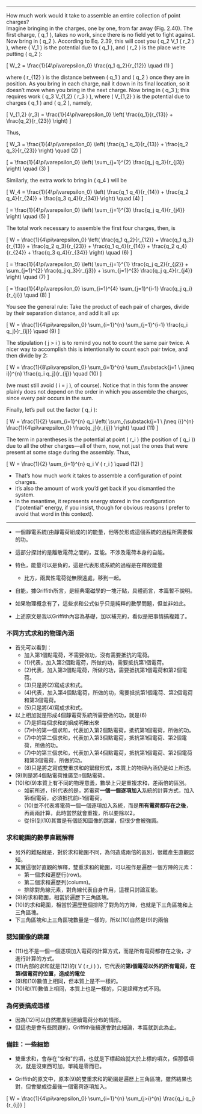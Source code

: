 
---

How much work would it take to assemble an entire collection of point charges?  
Imagine bringing in the charges, one by one, from far away (Fig. 2.40). The first charge, \( q_1 \), takes no work, since there is no field yet to fight against. Now bring in \( q_2 \). According to Eq. 2.39, this will cost you \( q_2 V_1 ( r_2 ) \), where \( V_1 \) is the potential due to \( q_1 \), and \( r_2 \) is the place we’re putting \( q_2 \):  

\[
W_2 = \frac{1}{4\pi\varepsilon_0} \frac{q_1 q_2}{r_{12}}   \quad (1)
\]

where \( r_{12} \) is the distance between \( q_1 \) and \( q_2 \) once they are in position. As you bring in each charge, nail it down in its final location, so it doesn’t move when you bring in the next charge. Now bring in \( q_3 \); this requires work \( q_3 V_{1,2} ( r_3 ) \), where \( V_{1,2} \) is the potential due to charges \( q_1 \) and \( q_2 \), namely,  

\[
V_{1,2} (r_3) = \frac{1}{4\pi\varepsilon_0} \left( \frac{q_1}{r_{13}} + \frac{q_2}{r_{23}} \right)
\]

Thus,

\[
W_3 = \frac{1}{4\pi\varepsilon_0} \left( \frac{q_1 q_3}{r_{13}} + \frac{q_2 q_3}{r_{23}} \right)   \quad (2)
\]

\[
 = \frac{1}{4\pi\varepsilon_0} \left( \sum_{j=1}^{2} \frac{q_j q_3}{r_{j3}} \right)   \quad (3)
\]

Similarly, the extra work to bring in \( q_4 \) will be

\[
W_4 = \frac{1}{4\pi\varepsilon_0} \left( \frac{q_1 q_4}{r_{14}} + \frac{q_2 q_4}{r_{24}} + \frac{q_3 q_4}{r_{34}} \right)   \quad (4)
\]

\[
 = \frac{1}{4\pi\varepsilon_0} \left( \sum_{j=1}^{3} \frac{q_j q_4}{r_{j4}} \right)   \quad (5)
\]

The total work necessary to assemble the first four charges, then, is  

\[
W = \frac{1}{4\pi\varepsilon_0} \left( \frac{q_1 q_2}{r_{12}} + \frac{q_1 q_3}{r_{13}} + \frac{q_2 q_3}{r_{23}} + \frac{q_1 q_4}{r_{14}} + \frac{q_2 q_4}{r_{24}} + \frac{q_3 q_4}{r_{34}} \right)   \quad (6)
\]

\[
 = \frac{1}{4\pi\varepsilon_0} \left( \sum_{j=1}^{1} \frac{q_j q_2}{r_{j2}} + \sum_{j=1}^{2} \frac{q_j q_3}{r_{j3}} + \sum_{j=1}^{3} \frac{q_j q_4}{r_{j4}} \right)   \quad (7)
\]

\[
 = \frac{1}{4\pi\varepsilon_0} \sum_{i=1}^{4} \sum_{j=1}^{i-1} \frac{q_j q_i}{r_{ji}}   \quad (8)
\]

You see the general rule: Take the product of each pair of charges, divide by their separation distance, and add it all up:

\[
W = \frac{1}{4\pi\varepsilon_0} \sum_{i=1}^{n} \sum_{j=1}^{i-1} \frac{q_i q_j}{r_{ij}}   \quad (9)
\]

The stipulation \( j > i \) is to remind you not to count the same pair twice. A nicer way to accomplish this is intentionally to count each pair twice, and then divide by 2:

\[
W = \frac{1}{8\pi\varepsilon_0} \sum_{i=1}^{n} \sum_{\substack{j=1 \\ j\neq i}}^{n} \frac{q_i q_j}{r_{ij}}   \quad (10)
\]

(we must still avoid \( i = j \), of course). Notice that in this form the answer plainly does not depend on the order in which you assemble the charges, since every pair occurs in the sum.  

Finally, let’s pull out the factor \( q_i \):

\[
W = \frac{1}{2} \sum_{i=1}^{n} q_i \left( \sum_{\substack{j=1 \\ j\neq i}}^{n} \frac{1}{4\pi\varepsilon_0} \frac{q_j}{r_{ij}} \right)   \quad (11)
\]

The term in parentheses is the potential at point \( r_i \) (the position of \( q_i \)) due to all the other charges—all of them, now, not just the ones that were present at some stage during the assembly. Thus,

\[
W = \frac{1}{2} \sum_{i=1}^{n} q_i V ( r_i )   \quad (12)
\]

- That’s how much work it takes to assemble a configuration of point charges. 
- it’s also the amount of work you’d get back if you dismantled the system. 
- In the meantime, it represents energy stored in the configuration (“potential” energy, if you insist, though for obvious reasons I prefer to avoid that word in this context).  

---


- 一個靜電系統(由靜電荷組成的)的能量，他等於形成這個系統的過程所需要做的功。
- 這部分探討的是離散電荷之間的，互能。不涉及電荷本身的自能。
- 特色，能量可以是負的，這是代表形成系統的過程是在釋放能量
  + 比方，兩異性電荷從無限遠處，移到一起。
- 自能，據Griffith所言，是經典電磁學的一塊汙點，具體而言，本篇暫不說明。

- 如果物理概念有了，這些求和公式似乎只是純粹的數學問題，但並非如此。
- 上述原文是我以Griffith內容為基礎，加以補充的，看似是把事情搞複雜了。

### 不同方式求和的物理內涵

- 首先可以看到：
  - 加入第1個點電荷，不需要做功，沒有需要抵抗的電荷。
  - (1)代表，加入第2個點電荷，所做的功，需要抵抗第1個電荷。
  - (2)代表，加入第3個點電荷，所做的功，需要抵抗第1個電荷和第2個電荷。
  - (3)只是將(2)寫成求和式。
  - (4)代表，加入第4個點電荷，所做的功，需要抵抗第1個電荷、第2個電荷和第3個電荷。
  - (5)只是將(4)寫成求和式。
- 以上相加就是形成4個靜電荷系統所需要做的功，就是(6)
  - (7)是把每個求和的組成明確出來
  - (7)中的第一個求和，代表加入第2個點電荷，抵抗第1個電荷，所做的功。
  - (7)中的第二個求和，代表加入第3個點電荷，抵抗第1個電荷、第2個電荷，所做的功。
  - (7)中的第三個求和，代表加入第4個點電荷，抵抗第1個電荷、第2個電荷和第3個電荷，所做的功。
  - (8)只是將之寫成雙重求和的緊緻形式，本質上的物理內涵仍是如上所述。
- (9)則是將4個點電荷推廣至n個點電荷。
- (10)和(9)本質上有不同的物理意義，數學上只是重複求和，差兩倍的區別。
  - 如前所述，(9)代表的是，將電荷**一個一個逐項加入**系統的計算方式，加入第i個電荷，必須抵抗前i-1個電荷。
  - (10)並不代表將電荷一個一個逐項加入系統，而是**所有電荷都存在之後**，再兩兩計算，此時當然就會重複，所以要除以2。
  - 從(9)到(10)其實是有個認知圖像的跳躍，但很少會被強調。

### 求和範圍的數學直觀解釋

- 另外的難點就是，對於求和範圍不同，為何造成兩倍的區別，很難產生直觀認知。
- 其實這很好直觀的解釋，雙重求和的範圍，可以視作是遍歷一個方陣的元素：
  - 第一個求和遍歷行(row)。
  - 第二個求和遍歷列(column)。
  - 排除對角線元素，對角線代表自身作用，這裡只討論互能。
- (9)的求和範圍，相當於遍歷下三角區塊。
- (10)的求和範圍，相當於遍歷整個排除了對角的方陣，也就是下三角區塊和上三角區塊。
- 下三角區塊和上三角區塊數量是一樣的，所以(10)自然是(9)的兩倍

### 認知圖像的跳躍

- (11)也不是一個一個逐項加入電荷的計算方式，而是所有電荷都存在之後，才進行計算的方式。
- (11)內部的求和就是(12)的\( V ( r_i ) \)，它代表的**第i個電荷以外的所有電荷，在第i個電荷的位置，造成的電位**
- (9)和(10)數值上相同，但本質上是不一樣的。
- (10)和(11)數值上相同，本質上也是一樣的，只是詮釋方式不同。

### 為何要搞成這樣

- 因為(12)可以自然推廣到連續電荷分布的情形。
- 但這也是會有些問題的，Griffith後續還會對此細論，本篇就到此為止。

### 備註：一些細節

- 雙重求和，會存在"空和"的項，也就是下標起始就大於上標的項次，但那個項次，就是沒東西可加，單純是零而已。

- Griffith的原文中，原本(9)的雙重求和的範圍是遍歷上三角區塊，雖然結果也對，但會變成從最後一個電荷逐項加入。

\[
W = \frac{1}{4\pi\varepsilon_0} \sum_{i=1}^{n} \sum_{j>i}^{n} \frac{q_i q_j}{r_{ij}}
\]

